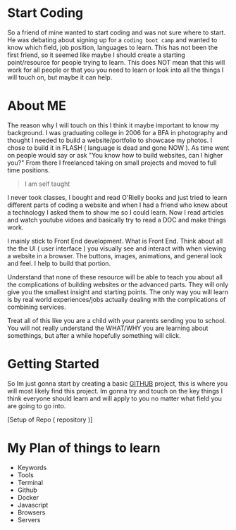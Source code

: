 # Start Coding

So a friend of mine wanted to start coding and was not sure where to start. He was debating about signing up for a `coding boot camp` and wanted to know which field, job position, languages to learn. This has not been the first friend, so it seemed like maybe I should create a starting point/resource for people trying to learn. This does NOT mean that this will work for all people or that you you need to learn or look into all the things I will touch on, but maybe it can help.

# About ME

The reason why I will touch on this I think it maybe important to know my background. I was graduating college in 2006 for a BFA in photography and thought I needed to build a website/portfolio to showcase my photos. I chose to build it in FLASH ( language is dead and gone NOW ). As time went on people would say or ask "You know how to build websites, can I higher you?" From there I freelanced taking on small projects and moved to full time positions.

> I am self taught

I never took classes, I bought and read O'Rielly books and just tried to learn different parts of coding a website and when I had a friend who knew about a technology I asked them to show me so I could learn. Now I read articles and watch youtube vidoes and basically try to read a DOC and make things work.

I mainly stick to Front End development. What is Front End. Think about all the the UI ( user interface ) you visually see and interact with when viewing a website in a browser. The buttons, images, animations, and general look and feel. I help to build that portion. 

Understand that none of these resource will be able to teach you about all the complications of building websites or the advanced parts. They will only give you the smallest insight and starting points. The only way you will learn is by real world experiences/jobs actually dealing with the complications of combining services.

Treat all of this like you are a child with your parents sending you to school. You will not really understand the WHAT/WHY you are learning about somethings, but after a while hopefully something will click.  

# Getting Started

So Im just gonna start by creating a basic [GITHUB](https://github.com/) project, this is where you will most likely find this project. Im gonna try and touch on the key things I think everyone should learn and will apply to you no matter what field you are going to go into.

[Setup of Repo ( repository )]

# My Plan of things to learn

- Keywords
- Tools
- Terminal
- Github
- Docker
- Javascript 
- Browsers
- Servers

